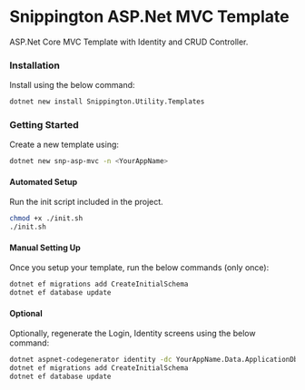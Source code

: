 # Snippington ASP.Net MVC Template
ASP.Net Core MVC Template with Identity and CRUD Controller.

### Installation

Install using the below command:
```bash
dotnet new install Snippington.Utility.Templates
```

### Getting Started

Create a new template using:

```bash
dotnet new snp-asp-mvc -n <YourAppName>
```

#### Automated Setup

Run the init script included in the project.

```bash
chmod +x ./init.sh
./init.sh
```

#### Manual Setting Up

Once you setup your template, run the below commands (only once):

```bash
dotnet ef migrations add CreateInitialSchema
dotnet ef database update
```

#### Optional

Optionally, regenerate the Login, Identity screens using the below command:

```bash
dotnet aspnet-codegenerator identity -dc YourAppName.Data.ApplicationDbContext --files "Account.Register;Account.Login;Account.Logout;Account.RegisterConfirmation;Account.Manage.PersonalData" --force
dotnet ef migrations add CreateInitialSchema
dotnet ef database update
```


